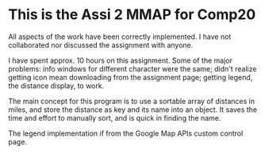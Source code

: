 This is the Assi 2 MMAP for Comp20
====================================
All aspects of the work have been correctly implemented. I have not collaborated nor discussed the assignment with anyone.

I have spent approx. 10 hours on this assignment. Some of the major problems: info windows for different character were the same; didn't realize getting icon mean downloading from the assignment page; getting legend, the distance display, to work.

The main concept for this program is to use a sortable array of distances in miles, and store the distance as key and its name into an object. It saves the time and effort to manually sort, and is quick in finding the name.

The legend implementation if from the Google Map APIs custom control page.